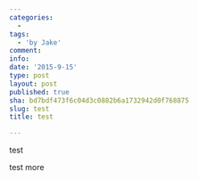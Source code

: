 ```yaml
---
categories:
  -
tags:
  - 'by Jake'
comment:
info:
date: '2015-9-15'
type: post
layout: post
published: true
sha: bd7bdf473f6c04d3c0882b6a1732942d0f768875
slug: test
title: test

---
```

test

<!--more-->
test more
